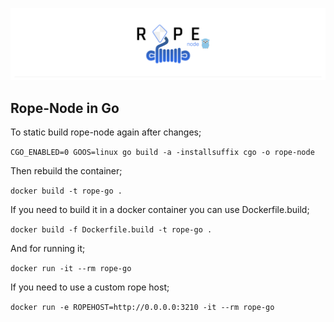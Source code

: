 ![](https://raw.githubusercontent.com/ropelive/press/master/banners/rope-node-go.png)

Rope-Node in Go
---------------

To static build rope-node again after changes;

`CGO_ENABLED=0 GOOS=linux go build -a -installsuffix cgo -o rope-node`

Then rebuild the container;

`docker build -t rope-go .`

If you need to build it in a docker container you can use Dockerfile.build;

`docker build -f Dockerfile.build -t rope-go .`

And for running it;

`docker run -it --rm rope-go`
 
If you need to use a custom rope host;

`docker run -e ROPEHOST=http://0.0.0.0:3210 -it --rm rope-go`

